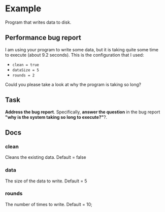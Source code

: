 # Example
Program that writes data to disk.

## Performance bug report
I am using your program to write some data, but it is taking quite some time to execute (about 9.2 seconds). 
This is the configuration that I used:
 
* `clean = true`
* `dataSize = 5`
* `rounds = 2`

Could you please take a look at why the program is taking so long?

## Task
**Address the bug report**. Specifically, **answer the question** in the bug report **"why is the system taking so long to execute?"**?.

## Docs

### clean
Cleans the existing data.
Default = false

### data
The size of the data to write.
Default = 5

### rounds
The number of times to write.
Default = 10;
